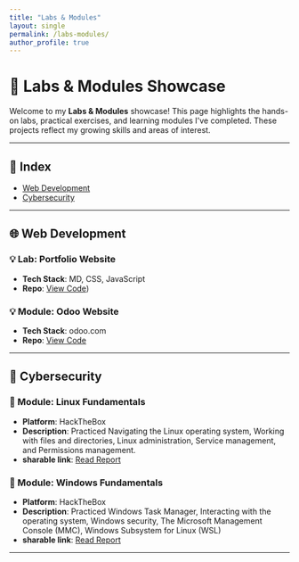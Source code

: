 ```yaml
---
title: "Labs & Modules"
layout: single
permalink: /labs-modules/
author_profile: true
---
```

# 🧪 Labs & Modules Showcase

Welcome to my **Labs & Modules** showcase! This page highlights the hands-on labs, practical exercises, and learning modules I've completed. These projects reflect my growing skills and areas of interest.

---

## 📁 Index

- [Web Development](#web-development)
- [Cybersecurity](#cybersecurity)
  
---

## 🌐 Web Development

### 💡 Lab: Portfolio Website
- **Tech Stack**: MD, CSS, JavaScript
- **Repo**: [View Code](https://vmugendi.github.io/))

### 💡 Module: Odoo Website
- **Tech Stack**: odoo.com
- **Repo**: [View Code](https://krystalclearvoices.odoo.com/)

---

## 🔐 Cybersecurity

### 🧪 Module: Linux Fundamentals
- **Platform**: HackTheBox
- **Description**: Practiced Navigating the Linux operating system, Working with files and directories, Linux administration, Service management, and Permissions management.
- **sharable link**: [Read Report](https://academy.hackthebox.com/achievement/1916449/18)

### 🧪 Module: Windows Fundamentals
- **Platform**: HackTheBox
- **Description**: Practiced Windows Task Manager, Interacting with the operating system, Windows security, The Microsoft Management Console (MMC), Windows Subsystem for Linux (WSL)
- **sharable link**: [Read Report](https://academy.hackthebox.com/achievement/1916449/49)

---

